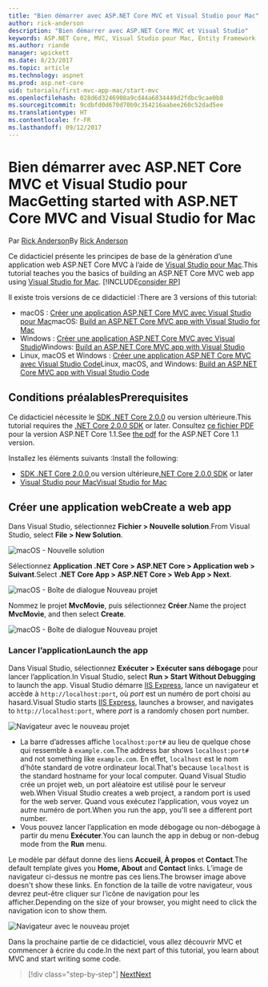```yaml
---
title: "Bien démarrer avec ASP.NET Core MVC et Visual Studio pour Mac"
author: rick-anderson
description: "Bien démarrer avec ASP.NET Core MVC et Visual Studio"
keywords: ASP.NET Core, MVC, Visual Studio pour Mac, Entity Framework
ms.author: riande
manager: wpickett
ms.date: 8/23/2017
ms.topic: article
ms.technology: aspnet
ms.prod: asp.net-core
uid: tutorials/first-mvc-app-mac/start-mvc
ms.openlocfilehash: 028d6d3246908a9cd44a6834449d2fdbc9cae0b8
ms.sourcegitcommit: 9cdbfd0d670d70b9c354216aabee260c52dad5ee
ms.translationtype: HT
ms.contentlocale: fr-FR
ms.lasthandoff: 09/12/2017
---
```

# <a name="getting-started-with-aspnet-core-mvc-and-visual-studio-for-mac"></a><span data-ttu-id="14dfd-104">Bien démarrer avec ASP.NET Core MVC et Visual Studio pour Mac</span><span class="sxs-lookup"><span data-stu-id="14dfd-104">Getting started with ASP.NET Core MVC and Visual Studio for Mac</span></span>

<span data-ttu-id="14dfd-105">Par [Rick Anderson](https://twitter.com/RickAndMSFT)</span><span class="sxs-lookup"><span data-stu-id="14dfd-105">By [Rick Anderson](https://twitter.com/RickAndMSFT)</span></span>

<span data-ttu-id="14dfd-106">Ce didacticiel présente les principes de base de la génération d’une application web ASP.NET Core MVC à l’aide de [Visual Studio pour Mac](https://www.visualstudio.com/vs/visual-studio-mac/).</span><span class="sxs-lookup"><span data-stu-id="14dfd-106">This tutorial teaches you the basics of building an ASP.NET Core MVC web app using [Visual Studio for Mac](https://www.visualstudio.com/vs/visual-studio-mac/).</span></span> [!INCLUDE[consider RP](../../includes/razor.md)]

<span data-ttu-id="14dfd-107">Il existe trois versions de ce didacticiel :</span><span class="sxs-lookup"><span data-stu-id="14dfd-107">There are 3 versions of this tutorial:</span></span>

* <span data-ttu-id="14dfd-108">macOS : [Créer une application ASP.NET Core MVC avec Visual Studio pour Mac](xref:tutorials/first-mvc-app-mac/start-mvc)</span><span class="sxs-lookup"><span data-stu-id="14dfd-108">macOS: [Build an ASP.NET Core MVC app with Visual Studio for Mac](xref:tutorials/first-mvc-app-mac/start-mvc)</span></span>
* <span data-ttu-id="14dfd-109">Windows : [Créer une application ASP.NET Core MVC avec Visual Studio](xref:tutorials/first-mvc-app/start-mvc)</span><span class="sxs-lookup"><span data-stu-id="14dfd-109">Windows: [Build an ASP.NET Core MVC app with Visual Studio](xref:tutorials/first-mvc-app/start-mvc)</span></span>
* <span data-ttu-id="14dfd-110">Linux, macOS et Windows : [Créer une application ASP.NET Core MVC avec Visual Studio Code](xref:tutorials/first-mvc-app-xplat/start-mvc)</span><span class="sxs-lookup"><span data-stu-id="14dfd-110">Linux, macOS, and Windows: [Build an ASP.NET Core MVC app with Visual Studio Code](xref:tutorials/first-mvc-app-xplat/start-mvc)</span></span>

## <a name="prerequisites"></a><span data-ttu-id="14dfd-111">Conditions préalables</span><span class="sxs-lookup"><span data-stu-id="14dfd-111">Prerequisites</span></span>

<span data-ttu-id="14dfd-112">Ce didacticiel nécessite le [SDK .NET Core 2.0.0](https://www.microsoft.com/net/core) ou version ultérieure.</span><span class="sxs-lookup"><span data-stu-id="14dfd-112">This tutorial requires the [.NET Core 2.0.0 SDK](https://www.microsoft.com/net/core) or later.</span></span> <span data-ttu-id="14dfd-113">Consultez [ce fichier PDF](https://github.com/aspnet/Docs/blob/master/aspnetcore/tutorials/first-mvc-app-mac/start-mvc/8-23-17.pdf) pour la version ASP.NET Core 1.1.</span><span class="sxs-lookup"><span data-stu-id="14dfd-113">See [the pdf](https://github.com/aspnet/Docs/blob/master/aspnetcore/tutorials/first-mvc-app-mac/start-mvc/8-23-17.pdf) for the ASP.NET Core 1.1 version.</span></span>

<span data-ttu-id="14dfd-114">Installez les éléments suivants :</span><span class="sxs-lookup"><span data-stu-id="14dfd-114">Install the following:</span></span>

- <span data-ttu-id="14dfd-115">[SDK .NET Core 2.0.0 ](https://www.microsoft.com/net/core) ou version ultérieure</span><span class="sxs-lookup"><span data-stu-id="14dfd-115">[.NET Core 2.0.0 SDK](https://www.microsoft.com/net/core) or later</span></span>
- [<span data-ttu-id="14dfd-116">Visual Studio pour Mac</span><span class="sxs-lookup"><span data-stu-id="14dfd-116">Visual Studio for Mac</span></span>](https://www.visualstudio.com/vs/visual-studio-mac/)

## <a name="create-a-web-app"></a><span data-ttu-id="14dfd-117">Créer une application web</span><span class="sxs-lookup"><span data-stu-id="14dfd-117">Create a web app</span></span>

<span data-ttu-id="14dfd-118">Dans Visual Studio, sélectionnez **Fichier > Nouvelle solution**.</span><span class="sxs-lookup"><span data-stu-id="14dfd-118">From Visual Studio, select **File > New Solution**.</span></span>

![macOS - Nouvelle solution](../first-web-api-mac/_static/sln.png)

<span data-ttu-id="14dfd-120">Sélectionnez **Application .NET Core > ASP.NET Core > Application web > Suivant**.</span><span class="sxs-lookup"><span data-stu-id="14dfd-120">Select **.NET Core App >  ASP.NET Core > Web App > Next**.</span></span>

![macOS - Boîte de dialogue Nouveau projet](start-mvc/1.png)

<span data-ttu-id="14dfd-122">Nommez le projet **MvcMovie**, puis sélectionnez **Créer**.</span><span class="sxs-lookup"><span data-stu-id="14dfd-122">Name the project **MvcMovie**, and then select **Create**.</span></span>

![macOS - Boîte de dialogue Nouveau projet](start-mvc/2.png)

### <a name="launch-the-app"></a><span data-ttu-id="14dfd-124">Lancer l’application</span><span class="sxs-lookup"><span data-stu-id="14dfd-124">Launch the app</span></span>

<span data-ttu-id="14dfd-125">Dans Visual Studio, sélectionnez **Exécuter > Exécuter sans débogage** pour lancer l’application.</span><span class="sxs-lookup"><span data-stu-id="14dfd-125">In Visual Studio, select **Run > Start Without Debugging** to launch the app.</span></span> <span data-ttu-id="14dfd-126">Visual Studio démarre [IIS Express](https://docs.microsoft.com/iis/extensions/introduction-to-iis-express/iis-express-overview), lance un navigateur et accède à `http://localhost:port`, où *port* est un numéro de port choisi au hasard.</span><span class="sxs-lookup"><span data-stu-id="14dfd-126">Visual Studio starts [IIS Express](https://docs.microsoft.com/iis/extensions/introduction-to-iis-express/iis-express-overview), launches a browser, and navigates to `http://localhost:port`, where *port* is a randomly chosen port number.</span></span>

![Navigateur avec le nouveau projet](start-mvc/b1.png)

* <span data-ttu-id="14dfd-128">La barre d’adresses affiche `localhost:port#` au lieu de quelque chose qui ressemble à `example.com`.</span><span class="sxs-lookup"><span data-stu-id="14dfd-128">The address bar shows `localhost:port#` and not something like `example.com`.</span></span> <span data-ttu-id="14dfd-129">En effet, `localhost` est le nom d’hôte standard de votre ordinateur local.</span><span class="sxs-lookup"><span data-stu-id="14dfd-129">That's because `localhost` is the standard hostname for your local computer.</span></span> <span data-ttu-id="14dfd-130">Quand Visual Studio crée un projet web, un port aléatoire est utilisé pour le serveur web.</span><span class="sxs-lookup"><span data-stu-id="14dfd-130">When Visual Studio creates a web project, a random port is used for the web server.</span></span> <span data-ttu-id="14dfd-131">Quand vous exécutez l’application, vous voyez un autre numéro de port.</span><span class="sxs-lookup"><span data-stu-id="14dfd-131">When you run the app, you'll see a different port number.</span></span>
* <span data-ttu-id="14dfd-132">Vous pouvez lancer l’application en mode débogage ou non-débogage à partir du menu **Exécuter**.</span><span class="sxs-lookup"><span data-stu-id="14dfd-132">You can launch the app in debug or non-debug mode from the **Run** menu.</span></span>

<span data-ttu-id="14dfd-133">Le modèle par défaut donne des liens **Accueil, À propos** et **Contact**.</span><span class="sxs-lookup"><span data-stu-id="14dfd-133">The default template gives you **Home, About** and **Contact** links.</span></span> <span data-ttu-id="14dfd-134">L’image de navigateur ci-dessus ne montre pas ces liens.</span><span class="sxs-lookup"><span data-stu-id="14dfd-134">The browser image above doesn't show these links.</span></span> <span data-ttu-id="14dfd-135">En fonction de la taille de votre navigateur, vous devrez peut-être cliquer sur l’icône de navigation pour les afficher.</span><span class="sxs-lookup"><span data-stu-id="14dfd-135">Depending on the size of your browser, you might need to click the navigation icon to show them.</span></span>

![Navigateur avec le nouveau projet](start-mvc/b2.png)

<span data-ttu-id="14dfd-137">Dans la prochaine partie de ce didacticiel, vous allez découvrir MVC et commencer à écrire du code.</span><span class="sxs-lookup"><span data-stu-id="14dfd-137">In the next part of this tutorial, you learn about MVC and start writing some code.</span></span>

>[!div class="step-by-step"]
[<span data-ttu-id="14dfd-138">Next</span><span class="sxs-lookup"><span data-stu-id="14dfd-138">Next</span></span>](adding-controller.md)  
